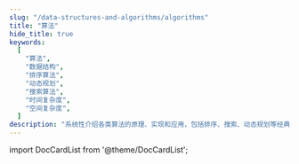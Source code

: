 ```yaml
---
slug: "/data-structures-and-algorithms/algorithms"
title: "算法"
hide_title: true
keywords:
  [
    "算法",
    "数据结构",
    "排序算法",
    "动态规划",
    "搜索算法",
    "时间复杂度",
    "空间复杂度",
  ]
description: "系统性介绍各类算法的原理、实现和应用，包括排序、搜索、动态规划等经典算法，以及算法的时间复杂度和空间复杂度分析"
---
```


import DocCardList from '@theme/DocCardList';

<DocCardList />
